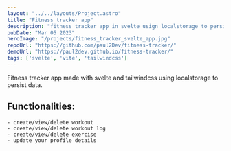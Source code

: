 ```yaml
---
layout: "../../layouts/Project.astro"
title: "Fitness tracker app"
description: "fitness tracker app in svelte usign localstorage to persist data."
pubDate: "Mar 05 2023"
heroImage: "/projects/fitness_tracker_svelte_app.jpg"
repoUrl: "https://github.com/paul2Dev/fitness-tracker/"
demoUrl: "https://paul2dev.github.io/fitness-tracker/"
tags: ['svelte', 'vite', 'tailwindcss']
--- 
```


Fitness tracker app made with svelte and tailwindcss using localstorage to persist data.

## Functionalities:

    - create/view/delete workout
    - create/view/delete workout log
    - create/view/delete exercise
    - update your profile details
